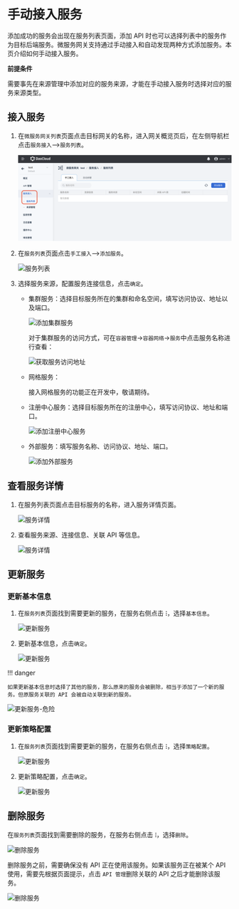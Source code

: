 # 手动接入服务

添加成功的服务会出现在服务列表页面，添加 API 时也可以选择列表中的服务作为目标后端服务。微服务网关支持通过手动接入和自动发现两种方式添加服务。本页介绍如何手动接入服务。

**前提条件**

需要事先在来源管理<!--待补充链接-->中添加对应的服务来源，才能在手动接入服务时选择对应的服务来源类型。

## 接入服务

1. 在`微服务网关列表`页面点击目标网关的名称，进入网关概览页后，在左侧导航栏点击`服务接入`-->`服务列表`。

    ![服务列表](imgs/service-list.png)

2. 在`服务列表`页面点击`手工接入`-->`添加服务`。

    ![服务列表](https://docs.daocloud.io/daocloud-docs-images/docs/skoala/ms-gateway/service/imgs/manual.png)

3. 选择服务来源，配置服务连接信息，点击`确定`。

    - 集群服务：选择目标服务所在的集群和命名空间，填写访问协议、地址以及端口。

        ![添加集群服务](https://docs.daocloud.io/daocloud-docs-images/docs/skoala/ms-gateway/service/imgs/config1.png)

        对于集群服务的访问方式，可在`容器管理`->`容器网络`->`服务`中点击服务名称进行查看：

        ![获取服务访问地址](https://docs.daocloud.io/daocloud-docs-images/docs/skoala/ms-gateway/service/imgs/service-access.png)

    - 网格服务：

        接入网格服务的功能正在开发中，敬请期待。

    - 注册中心服务：选择目标服务所在的注册中心，填写访问协议、地址和端口。

        ![添加注册中心服务](https://docs.daocloud.io/daocloud-docs-images/docs/skoala/ms-gateway/service/imgs/config3.png)

    - 外部服务：填写服务名称、访问协议、地址、端口。
  
        ![添加外部服务](https://docs.daocloud.io/daocloud-docs-images/docs/skoala/ms-gateway/service/imgs/config4.png)

## 查看服务详情

1. 在服务列表页面点击目标服务的名称，进入服务详情页面。

    ![服务详情](https://docs.daocloud.io/daocloud-docs-images/docs/skoala/ms-gateway/service/imgs/service-details0.png)

2. 查看服务来源、连接信息、关联 API 等信息。

    ![服务详情](https://docs.daocloud.io/daocloud-docs-images/docs/skoala/ms-gateway/service/imgs/service-details2.png)

## 更新服务

### 更新基本信息

1. 在`服务列表`页面找到需要更新的服务，在服务右侧点击 **`ⵗ`**，选择`基本信息`。

    ![更新服务](https://docs.daocloud.io/daocloud-docs-images/docs/skoala/ms-gateway/service/imgs/update1.png)

2. 更新基本信息，点击`确定`。

    ![更新服务](https://docs.daocloud.io/daocloud-docs-images/docs/skoala/ms-gateway/service/imgs/update1.png)

!!! danger

    如果更新基本信息时选择了其他的服务，那么原来的服务会被删除，相当于添加了一个新的服务。但原服务关联的 API 会被自动关联到新的服务。

![更新服务-危险](https://docs.daocloud.io/daocloud-docs-images/docs/skoala/ms-gateway/service/imgs/update-danger.png)

### 更新策略配置

1. 在`服务列表`页面找到需要更新的服务，在服务右侧点击 **`ⵗ`**，选择`策略配置`。

    ![更新服务](https://docs.daocloud.io/daocloud-docs-images/docs/skoala/ms-gateway/service/imgs/update3.png)

2. 更新策略配置，点击`确定`。

    ![更新服务](https://docs.daocloud.io/daocloud-docs-images/docs/skoala/ms-gateway/service/imgs/update4.png)

## 删除服务

在`服务列表`页面找到需要删除的服务，在服务右侧点击 **`ⵗ`**，选择`删除`。

![删除服务](https://docs.daocloud.io/daocloud-docs-images/docs/skoala/ms-gateway/service/imgs/delete.png)

删除服务之前，需要确保没有 API 正在使用该服务。如果该服务正在被某个 API 使用，需要先根据页面提示，点击 `API 管理`删除关联的 API 之后才能删除该服务。

![删除服务](https://docs.daocloud.io/daocloud-docs-images/docs/skoala/ms-gateway/service/imgs/delete1.png)
